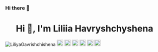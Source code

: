 ### Hi there 👋

<!--
**LiliyaGavrishchishena/LiliyaGavrishchishena** is a ✨ _special_ ✨ repository because its `README.md` (this file) appears on your GitHub profile.

Here are some ideas to get you started:

- 🔭 I’m currently working on ...
- 🌱 I’m currently learning ...
- 👯 I’m looking to collaborate on ...
- 🤔 I’m looking for help with ...
- 💬 Ask me about ...
- 📫 How to reach me: ...
- 😄 Pronouns: ...
- ⚡ Fun fact: ...
-->

<h1 align="center">Hi 👋, I'm Liliia Havryshchyshena </h1>

<p align="left">
<img src="https://komarev.com/ghpvc/?username=LiliyaGavrishchishena" alt="LiliyaGavrishchishena" />


  <img src="https://img.icons8.com/color/48/000000/react-native.png" alt="react" width="20" height="20"/>
  <img src="https://img.icons8.com/color/48/000000/redux.png" alt="redux" width="20" height="20"/>
   <img src="https://img.icons8.com/color/48/000000/js.png" alt="js" width="20" height="20"/>
  <img src="https://img.icons8.com/color/48/000000/git.png" alt="git" width="20" height="20"/>
  <img src="https://img.icons8.com/color/48/000000/html.png" alt="html" width="20" height="20"/>
  <img src="https://img.icons8.com/color/48/000000/css.png" alt="css" width="20" height="20"/>


